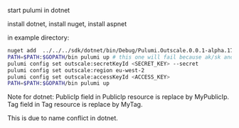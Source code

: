 start pulumi in dotnet

install dotnet,
install nuget,
install aspnet

in example directory:

```sh
nuget add  ../../../sdk/dotnet/bin/Debug/Pulumi.Outscale.0.0.1-alpha.1712846498.nupkg -Source .
PATH=$PATH:$GOPATH/bin pulumi up # this one will fail because ak/sk and region not configured
pulumi config set outscale:secretKeyId <SECRET_KEY> --secret
pulumi config set outscale:region eu-west-2
pulumi config set outscale:accessKeyId <ACCESS_KEY>
PATH=$PATH:$GOPATH/bin pulumi up
```

Note for dotnet:
PublicIp field in PublicIp resource is replace by MyPublicIp.
Tag field in Tag resource is replace by MyTag.

This is due to name conflict in dotnet.
